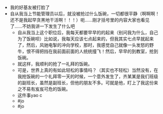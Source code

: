 - 我的好基友被打脸了
- 自从我当上节能管理员以后，就没被抢过什么饭碗，一切都很平静（啊啊啊！还不是我起早贪黑地干活啊！！！）呃……刚才括号里的内容大家也看见了……不妨我讲一下发生了什么吧
    - 自从我当上这个职位后，我每天都要早早的的起来（别问我为什么，自己为了饭碗呗）比如说，我每天应该七点起来的，但我其实七点早就起来了，然后，风驰电掣的冲向学校，那时，我感觉自己就像一头发怒的野牛，恨不得把挡在我前面前面的人统统撞飞！然后，早早的到教室，抢到饭碗。
    - 就这样，我顺利的抢了一礼拜的饭碗。
    - 可是，世界上真的有如此轻松的事情吗？（其实也不轻松）当然没有，在我抢饭碗的一个礼拜零一天的时候，一个意外发生了，齐某某是我们班级的副班长，虽然是副班长，但他的朋友不多。可就是他，盯上了我这份来之不易有岌岌可危的饭碗。
    - 这件事yao c
    - #jo
    - #jo
